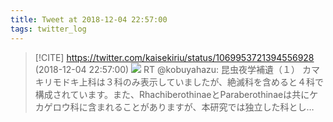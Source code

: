 ```yaml
---
title: Tweet at 2018-12-04 22:57:00
tags: twitter_log
---
```


> [!CITE] https://twitter.com/kaisekiriu/status/1069953721394556928 (2018-12-04 22:57:00)
> ![](https://twitter.com/kaisekiriu/status/1069953721394556928)
> RT @kobuyahazu: 昆虫夜学補遺（１）
> カマキリモドキ上科は３科のみ表示していましたが、絶滅科を含めると４科で構成されています。また、RhachiberothinaeとParaberothinaeは共にケカゲロウ科に含まれることがありますが、本研究では独立した科とし…
